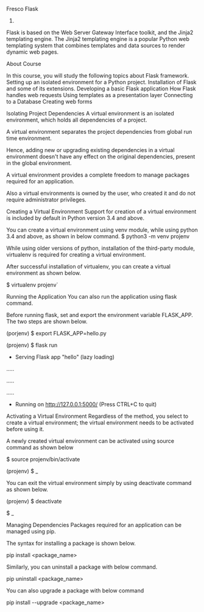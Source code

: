 Fresco Flask

1)

Flask is based on the Web Server Gateway Interface toolkit, and the Jinja2 templating engine.
The Jinja2 templating engine is a popular Python web templating system that combines templates and data sources to render dynamic web pages.

About Course

In this course, you will study the following topics about Flask framework.
Setting up an isolated environment for a Python project.
Installation of Flask and some of its extensions.
Developing a basic Flask application
How Flask handles web requests
Using templates as a presentation layer
Connecting to a Database
Creating web forms

Isolating Project Dependencies
A virtual environment is an isolated environment, which holds all dependencies of a project.

A virtual environment separates the project dependencies from global run time environment.

Hence, adding new or upgrading existing dependencies in a virtual environment doesn't have any effect on the original dependencies, present in the global environment.

A virtual environment provides a complete freedom to manage packages required for an application.

Also a virtual environments is owned by the user, who created it and do not require administrator privileges.


Creating a Virtual Environment
Support for creation of a virtual environment is included by default in Python version 3.4 and above.

You can create a virtual environment using venv module, while using python 3.4 and above, as shown in below command.
$ python3 -m venv projenv

While using older versions of python, installation of the third-party module, virtualenv is required for creating a virtual environment.

After successful installation of virtualenv, you can create a virtual environment as shown below.

$ virtualenv projenv`



Running the Application
You can also run the application using flask command.

Before running flask, set and export the environment variable FLASK_APP. The two steps are shown below.


(porjenv) $ export FLASK_APP=hello.py

(projenv) $ flask run

* Serving Flask app "hello" (lazy loading)

.....

.....

.....

* Running on http://127.0.0.1:5000/ (Press CTRL+C to quit)


Activating a Virtual Environment
Regardless of the method, you select to create a virtual environment; the virtual environment needs to be activated before using it.

A newly created virtual environment can be activated using source command as shown below


$ source projenv/bin/activate

(projenv) $ _

You can exit the virtual environment simply by using deactivate command as shown below.

(projenv) $ deactivate

$ _


Managing Dependencies
Packages required for an application can be managed using pip.

The syntax for installing a package is shown below.


pip install <package_name>

Similarly, you can uninstall a package with below command.

pip uninstall <package_name>

You can also upgrade a package with below command

pip install --upgrade <package_name> 



